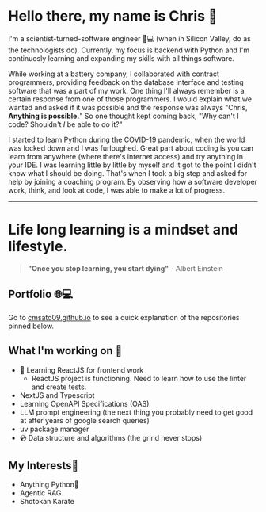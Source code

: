 # Hello there, my name is Chris 👋

I'm a scientist-turned-software engineer 🧪💻 (when in Silicon Valley, do as the technologists do). Currently, my focus is backend with Python and I'm continuosly learning and expanding my skills with all things software.

While working at a battery company, I collaborated with contract programmers, providing feedback on the database interface and testing software that was a part of my work. One thing I'll always remember is a certain response from one of those programmers. I would explain what we wanted and asked if it was possible and the response was always "Chris, **Anything is possible.**" So one thought kept coming back, "Why can't I code? Shouldn't *I* be able to do it?"

I started to learn Python during the COVID-19 pandemic, when the world was locked down and I was furloughed. Great part about coding is you can learn from anywhere (where there's internet access) and try anything in your IDE. I was learning little by little by myself and it got to the point I didn't know what I should be doing. That's when I took a big step and asked for help by joining a coaching program. By observing how a software developer work, think, and look at code, I was able to make a lot of progress. 

---

# Life long learning is a mindset and lifestyle. 
> **"Once you stop learning, you start dying"** - Albert Einstein

## Portfolio 🌐💻
Go to [cmsato09.github.io](https://cmsato09.github.io/) to see a quick explanation of the repositories pinned below. 

## What I'm working on 🔨
- 🌱 Learning ReactJS for frontend work
  - ReactJS project is functioning. Need to learn how to use the linter and create tests.
- NextJS and Typescript
- Learning OpenAPI Specifications (OAS)
- LLM prompt engineering (the next thing you probably need to get good at after years of google search queries)
- uv package manager
- 💿 Data structure and algorithms (the grind never stops)

## My Interests🧠
- Anything Python🐍
- Agentic RAG
- Shotokan Karate
